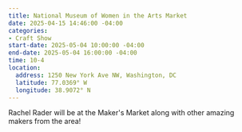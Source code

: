 ```yaml
---
title: National Museum of Women in the Arts Market
date: 2025-04-15 14:46:00 -04:00
categories:
- Craft Show
start-date: 2025-05-04 10:00:00 -04:00
end-date: 2025-05-04 16:00:00 -04:00
time: 10-4
location:
  address: 1250 New York Ave NW, Washington, DC
  latitude: 77.0369° W
  longitude: 38.9072° N
---
```


Rachel Rader will be at the Maker's Market along with other amazing makers from the area! 